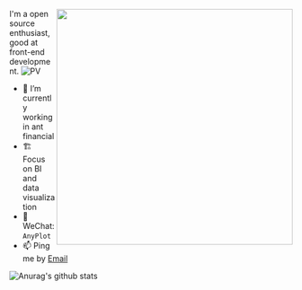 <a href="https://juejin.cn/book/7031893648145186824"><img align="right" src="https://user-images.githubusercontent.com/7856674/145028516-3fe0020c-2bab-4bb9-b7bf-784433387614.png" height="420" /></a>


I'm a open source enthusiast, good at front-end development. ![PV](https://visitor-badge.glitch.me/badge?page_id=hustcc)

- 🌱 I’m currently working in ant financial
- 🏗 Focus on BI and data visualization
- 💬 WeChat: `AnyPlot`
- 📫 Ping me by [Email](mailto:i@hust.cc)

![Anurag's github stats](https://github-readme-stats.vercel.app/api?username=hustcc&theme=dracula&hide=commits)


